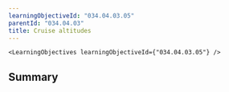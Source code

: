 ```yaml
---
learningObjectiveId: "034.04.03.05"
parentId: "034.04.03"
title: Cruise altitudes
---
```


```tsx eval
<LearningObjectives learningObjectiveId={"034.04.03.05"} />
```

## Summary
